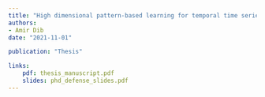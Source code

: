 ```yaml
---
title: "High dimensional pattern-based learning for temporal time series"
authors:
- Amir Dib
date: "2021-11-01"

publication: "Thesis"

links:
    pdf: thesis_manuscript.pdf
    slides: phd_defense_slides.pdf
---
```

